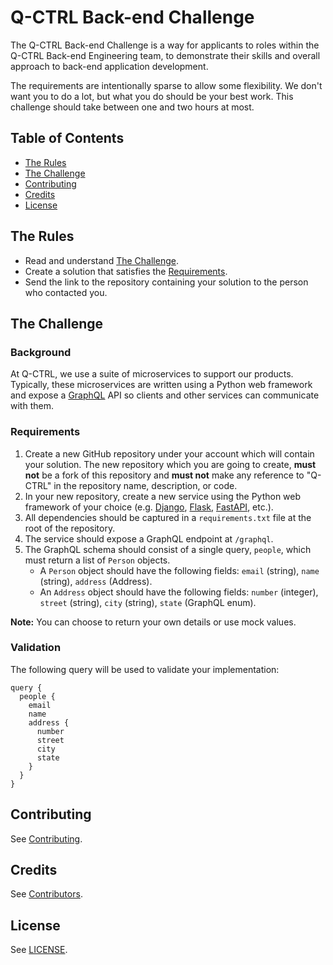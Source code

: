 # Q-CTRL Back-end Challenge

The Q-CTRL Back-end Challenge is a way for applicants to roles within the Q-CTRL Back-end Engineering team, to demonstrate their skills and overall approach to back-end application development.

The requirements are intentionally sparse to allow some flexibility. We don't want you to do a lot, but what you do should be your best work. This challenge should take between one and two hours at most.

## Table of Contents

  - [The Rules](#the-rules)
  - [The Challenge](#the-challenge)
  - [Contributing](#contributing)
  - [Credits](#credits)
  - [License](#license)

## The Rules

- Read and understand [The Challenge](#the-challenge).
- Create a solution that satisfies the [Requirements](#requirements).
- Send the link to the repository containing your solution to the person who contacted you.

## The Challenge

### Background

At Q-CTRL, we use a suite of microservices to support our products. Typically, these microservices are written using a Python web framework and expose a [GraphQL](https://graphql.org/) API so clients and other services can communicate with them.

### Requirements

1. Create a new GitHub repository under your account which will contain your solution. The new repository which you are going to create, **must not** be a fork of this repository and **must not** make any reference to "Q-CTRL" in the repository name, description, or code.
1. In your new repository, create a new service using the Python web framework of your choice (e.g. [Django](https://www.djangoproject.com/), [Flask](https://palletsprojects.com/p/flask/), [FastAPI](https://fastapi.tiangolo.com/), etc.).
1. All dependencies should be captured in a `requirements.txt` file at the root of the repository.
1. The service should expose a GraphQL endpoint at `/graphql`.
1. The GraphQL schema should consist of a single query, `people`, which must return a list of `Person` objects.
   - A `Person` object should have the following fields: `email` (string), `name` (string), `address` (Address).
   - An `Address` object should have the following fields: `number` (integer), `street` (string), `city` (string), `state` (GraphQL enum).

**Note:** You can choose to return your own details or use mock values.

### Validation

The following query will be used to validate your implementation:
```
query {
  people {
    email
    name
    address {
      number
      street
      city
      state
    }
  }
}
```

## Contributing

See [Contributing](https://code.q-ctrl.com/contributing).

## Credits

See [Contributors](https://github.com/qctrl/back-end-challenge/graphs/contributors).

## License

See [LICENSE](https://github.com/qctrl/back-end-challenge/blob/master/LICENSE).

